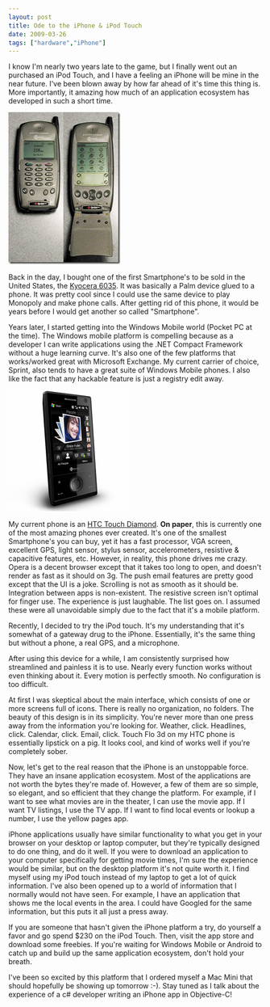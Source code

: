 ```yaml
---
layout: post
title: Ode to the iPhone & iPod Touch
date: 2009-03-26
tags: ["hardware","iPhone"]
---
```


I know I'm nearly two years late to the game, but I finally went out an purchased an iPod Touch, and I have a feeling an iPhone will be mine in the near future. I've been blown away by how far ahead of it's time this thing is. More importantly, it amazing how much of an application ecosystem has developed in such a short time.

![Kyocera 6035](image.png "Kyocera 6035") 

Back in the day, I bought one of the first Smartphone's to be sold in the United States, the [Kyocera 6035](http://en.wikipedia.org/wiki/Kyocera_6035). It was basically a Palm device glued to a phone. It was pretty cool since I could use the same device to play Monopoly and make phone calls. After getting rid of this phone, it would be years before I would get another so called "Smartphone".

Years later, I started getting into the Windows Mobile world (Pocket PC at the time). The Windows mobile platform is compelling because as a developer I can write applications using the .NET Compact Framework without a huge learning curve. It's also one of the few platforms that works/worked great with Microsoft Exchange. My current carrier of choice, Sprint, also tends to have a great suite of Windows Mobile phones. I also like the fact that any hackable feature is just a registry edit away.

![HTC Touch Diamond](image11.png "HTC Touch Diamond") 

My current phone is an [HTC Touch Diamond](http://en.wikipedia.org/wiki/HTC_Touch_Diamond). **On paper**, this is currently one of the most amazing phones ever created. It's one of the smallest Smartphone's you can buy, yet it has a fast processor, VGA screen, excellent GPS, light sensor, stylus sensor, accelerometers, resistive & capacitive features, etc. However, in reality, this phone drives me crazy. Opera is a decent browser except that it takes too long to open, and doesn't render as fast as it should on 3g. The push email features are pretty good except that the UI is a joke. Scrolling is not as smooth as it should be. Integration between apps is non-existent. The resistive screen isn't optimal for finger use. The experience is just laughable. The list goes on. I assumed these were all unavoidable simply due to the fact that it's a mobile platform.

Recently, I decided to try the iPod touch. It's my understanding that it's somewhat of a gateway drug to the iPhone. Essentially, it's the same thing but without a phone, a real GPS, and a microphone.

After using this device for a while, I am consistently surprised how streamlined and painless it is to use. Nearly every function works without even thinking about it. Every motion is perfectly smooth. No configuration is too difficult.

At first I was skeptical about the main interface, which consists of one or more screens full of icons. There is really no organization, no folders. The beauty of this design is in its simplicity. You're never more than one press away from the information you're looking for. Weather, click. Headlines, click. Calendar, click. Email, click. Touch Flo 3d on my HTC phone is essentially lipstick on a pig. It looks cool, and kind of works well if you're completely sober.

Now, let's get to the real reason that the iPhone is an unstoppable force. They have an insane application ecosystem. Most of the applications are not worth the bytes they're made of. However, a few of them are so simple, so elegant, and so efficient that they change the platform. For example, if I want to see what movies are in the theater, I can use the movie app. If I want TV listings, I use the TV app. If I want to find local events or lookup a number, I use the yellow pages app.

iPhone applications usually have similar functionality to what you get in your browser on your desktop or laptop computer, but they're typically designed to do one thing, and do it well. If you were to download an application to your computer specifically for getting movie times, I'm sure the experience would be similar, but on the desktop platform it's not quite worth it. I find myself using my iPod touch instead of my laptop to get a lot of quick information. I've also been opened up to a world of information that I normally would not have seen. For example, I have an application that shows me the local events in the area. I could have Googled for the same information, but this puts it all just a press away.

If you are someone that hasn't given the iPhone platform a try, do yourself a favor and go spend $230 on the iPod Touch. Then, visit the app store and download some freebies. If you're waiting for Windows Mobile or Android to catch up and build up the same application ecosystem, don't hold your breath.

I've been so excited by this platform that I ordered myself a Mac Mini that should hopefully be showing up tomorrow :-). Stay tuned as I talk about the experience of a c# developer writing an iPhone app in Objective-C!